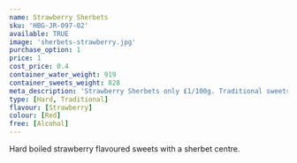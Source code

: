 ```yaml
---
name: Strawberry Sherbets
sku: 'HBG-JR-097-02'
available: TRUE
image: 'sherbets-strawberry.jpg'
purchase_option: 1
price: 1
cost_price: 0.4
container_water_weight: 919
container_sweets_weight: 828
meta_description: 'Strawberry Sherbets only £1/100g. Traditional sweets and more at Humbugs Confectionery Store. Specialists in satisfying your sweet tooth!'
type: [Hard, Traditional]
flavour: [Strawberry]
colour: [Red]
free: [Alcohol]
---
```

Hard boiled strawberry flavoured sweets with a sherbet centre.